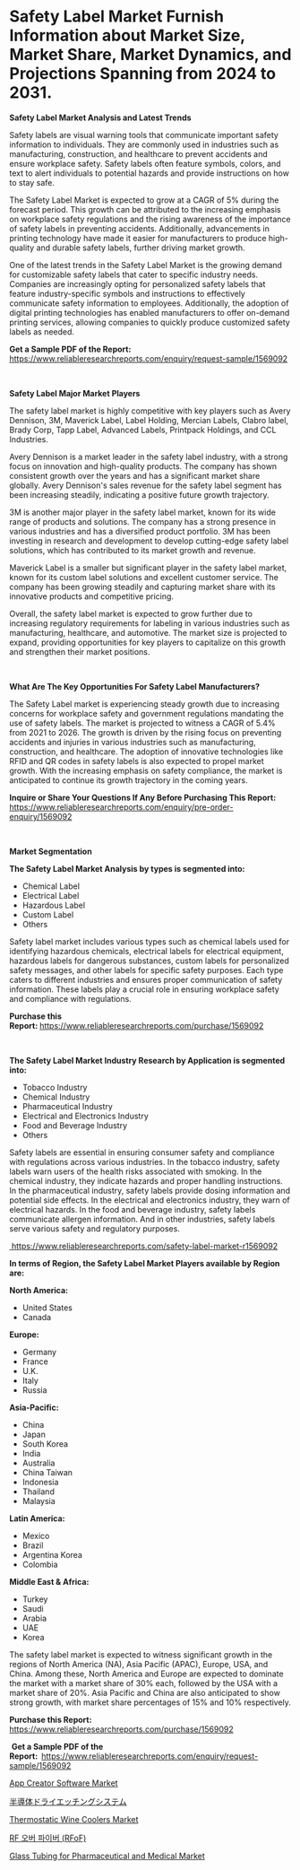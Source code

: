 <p><h1>Safety Label Market Furnish Information about Market Size, Market Share, Market Dynamics, and Projections Spanning from 2024 to 2031.</h1></p><p><strong>Safety Label Market Analysis and Latest Trends</strong></p>
<p><p>Safety labels are visual warning tools that communicate important safety information to individuals. They are commonly used in industries such as manufacturing, construction, and healthcare to prevent accidents and ensure workplace safety. Safety labels often feature symbols, colors, and text to alert individuals to potential hazards and provide instructions on how to stay safe.</p><p>The Safety Label Market is expected to grow at a CAGR of 5% during the forecast period. This growth can be attributed to the increasing emphasis on workplace safety regulations and the rising awareness of the importance of safety labels in preventing accidents. Additionally, advancements in printing technology have made it easier for manufacturers to produce high-quality and durable safety labels, further driving market growth.</p><p>One of the latest trends in the Safety Label Market is the growing demand for customizable safety labels that cater to specific industry needs. Companies are increasingly opting for personalized safety labels that feature industry-specific symbols and instructions to effectively communicate safety information to employees. Additionally, the adoption of digital printing technologies has enabled manufacturers to offer on-demand printing services, allowing companies to quickly produce customized safety labels as needed.</p></p>
<p><strong>Get a Sample PDF of the Report:&nbsp;</strong> <a href="https://www.reliableresearchreports.com/enquiry/request-sample/1569092">https://www.reliableresearchreports.com/enquiry/request-sample/1569092</a></p>
<p>&nbsp;</p>
<p><strong>Safety Label Major Market Players</strong></p>
<p><p>The safety label market is highly competitive with key players such as Avery Dennison, 3M, Maverick Label, Label Holding, Mercian Labels, Clabro label, Brady Corp, Tapp Label, Advanced Labels, Printpack Holdings, and CCL Industries. </p><p>Avery Dennison is a market leader in the safety label industry, with a strong focus on innovation and high-quality products. The company has shown consistent growth over the years and has a significant market share globally. Avery Dennison's sales revenue for the safety label segment has been increasing steadily, indicating a positive future growth trajectory.</p><p>3M is another major player in the safety label market, known for its wide range of products and solutions. The company has a strong presence in various industries and has a diversified product portfolio. 3M has been investing in research and development to develop cutting-edge safety label solutions, which has contributed to its market growth and revenue.</p><p>Maverick Label is a smaller but significant player in the safety label market, known for its custom label solutions and excellent customer service. The company has been growing steadily and capturing market share with its innovative products and competitive pricing.</p><p>Overall, the safety label market is expected to grow further due to increasing regulatory requirements for labeling in various industries such as manufacturing, healthcare, and automotive. The market size is projected to expand, providing opportunities for key players to capitalize on this growth and strengthen their market positions.</p></p>
<p>&nbsp;</p>
<p><strong>What Are The Key Opportunities For Safety Label Manufacturers?</strong></p>
<p><p>The Safety Label market is experiencing steady growth due to increasing concerns for workplace safety and government regulations mandating the use of safety labels. The market is projected to witness a CAGR of 5.4% from 2021 to 2026. The growth is driven by the rising focus on preventing accidents and injuries in various industries such as manufacturing, construction, and healthcare. The adoption of innovative technologies like RFID and QR codes in safety labels is also expected to propel market growth. With the increasing emphasis on safety compliance, the market is anticipated to continue its growth trajectory in the coming years.</p></p>
<p><strong>Inquire or Share Your Questions If Any Before Purchasing This Report:</strong> <a href="https://www.reliableresearchreports.com/enquiry/pre-order-enquiry/1569092">https://www.reliableresearchreports.com/enquiry/pre-order-enquiry/1569092</a></p>
<p>&nbsp;</p>
<p><strong>Market Segmentation</strong></p>
<p><strong>The Safety Label Market Analysis by types is segmented into:</strong></p>
<p><ul><li>Chemical Label</li><li>Electrical Label</li><li>Hazardous Label</li><li>Custom Label</li><li>Others</li></ul></p>
<p><p>Safety label market includes various types such as chemical labels used for identifying hazardous chemicals, electrical labels for electrical equipment, hazardous labels for dangerous substances, custom labels for personalized safety messages, and other labels for specific safety purposes. Each type caters to different industries and ensures proper communication of safety information. These labels play a crucial role in ensuring workplace safety and compliance with regulations.</p></p>
<p><strong>Purchase this Report:&nbsp;</strong><a href="https://www.reliableresearchreports.com/purchase/1569092">https://www.reliableresearchreports.com/purchase/1569092</a></p>
<p>&nbsp;</p>
<p><strong>The Safety Label Market Industry Research by Application is segmented into:</strong></p>
<p><ul><li>Tobacco Industry</li><li>Chemical Industry</li><li>Pharmaceutical Industry</li><li>Electrical and Electronics Industry</li><li>Food and Beverage Industry</li><li>Others</li></ul></p>
<p><p>Safety labels are essential in ensuring consumer safety and compliance with regulations across various industries. In the tobacco industry, safety labels warn users of the health risks associated with smoking. In the chemical industry, they indicate hazards and proper handling instructions. In the pharmaceutical industry, safety labels provide dosing information and potential side effects. In the electrical and electronics industry, they warn of electrical hazards. In the food and beverage industry, safety labels communicate allergen information. And in other industries, safety labels serve various safety and regulatory purposes.</p></p>
<p><a href="https://www.reliableresearchreports.com/safety-label-market-r1569092">&nbsp;https://www.reliableresearchreports.com/safety-label-market-r1569092</a></p>
<p><strong>In terms of Region, the Safety Label Market Players available by Region are:</strong></p>
<p>
    <p> <strong> North America: </strong>
        <ul>
            <li>United States</li>
            <li>Canada</li>
        </ul>
        </p> 
    <p> <strong> Europe: </strong>
        <ul>
            <li>Germany</li>
            <li>France</li>
            <li>U.K.</li>
            <li>Italy</li>
            <li>Russia</li>
        </ul>
        </p> 
    <p> <strong> Asia-Pacific: </strong>
        <ul>
            <li>China</li>
            <li>Japan</li>
            <li>South Korea</li>
            <li>India</li>
            <li>Australia</li>
            <li>China Taiwan</li>
            <li>Indonesia</li>
            <li>Thailand</li>
            <li>Malaysia</li>
        </ul>
        </p> 
    <p> <strong> Latin America: </strong>
        <ul>
            <li>Mexico</li>
            <li>Brazil</li>
            <li>Argentina Korea</li>
            <li>Colombia</li>
        </ul>
        </p> 
    <p> <strong> Middle East & Africa: </strong>
        <ul>
            <li>Turkey</li>
            <li>Saudi</li>
            <li>Arabia</li>
            <li>UAE</li>
            <li>Korea</li>
        </ul>
    </p>
    </p>
<p><p>The safety label market is expected to witness significant growth in the regions of North America (NA), Asia Pacific (APAC), Europe, USA, and China. Among these, North America and Europe are expected to dominate the market with a market share of 30% each, followed by the USA with a market share of 20%. Asia Pacific and China are also anticipated to show strong growth, with market share percentages of 15% and 10% respectively.</p></p>
<p><strong>Purchase this Report: </strong><a href="https://www.reliableresearchreports.com/purchase/1569092">https://www.reliableresearchreports.com/purchase/1569092</a></p>
<p>&nbsp;<strong>Get a Sample PDF of the Report:&nbsp;&nbsp;</strong><a href="https://www.reliableresearchreports.com/enquiry/request-sample/1569092">https://www.reliableresearchreports.com/enquiry/request-sample/1569092</a></p>
<p><strong></strong></p>
<p><p><a href="https://github.com/seekum/Market-Research-Report-List-3/blob/main/app-creator-software-market.md">App Creator Software Market</a></p><p><a href="https://github.com/DeonBoer2023/Market-Research-Report-List-2/blob/main/8449068122707.md">半導体ドライエッチングシステム</a></p><p><a href="https://www.linkedin.com/pulse/strategic-insights-global-thermostatic-wine-coolers-market-trends-m1fde">Thermostatic Wine Coolers Market</a></p><p><a href="https://github.com/amuji413411/Market-Research-Report-List-1/blob/main/3899994128619.md">RF 오버 파이버 (RFoF)</a></p><p><a href="https://www.linkedin.com/pulse/comprehensive-analysis-global-glass-tubing-pharmaceutical-medical-fo3ce">Glass Tubing for Pharmaceutical and Medical Market</a></p></p>